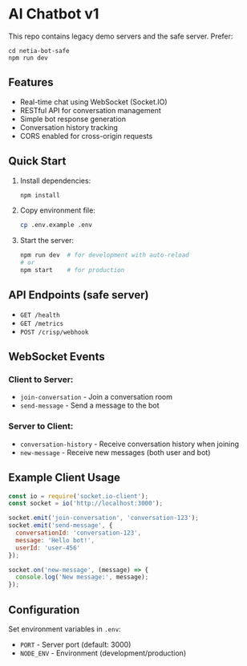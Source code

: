 # AI Chatbot v1

This repo contains legacy demo servers and the safe server. Prefer:

```
cd netia-bot-safe
npm run dev
```

## Features

- Real-time chat using WebSocket (Socket.IO)
- RESTful API for conversation management
- Simple bot response generation
- Conversation history tracking
- CORS enabled for cross-origin requests

## Quick Start

1. Install dependencies:
   ```bash
   npm install
   ```

2. Copy environment file:
   ```bash
   cp .env.example .env
   ```

3. Start the server:
   ```bash
   npm run dev  # for development with auto-reload
   # or
   npm start    # for production
   ```

## API Endpoints (safe server)

- `GET /health`
- `GET /metrics`
- `POST /crisp/webhook`

## WebSocket Events

### Client to Server:
- `join-conversation` - Join a conversation room
- `send-message` - Send a message to the bot

### Server to Client:
- `conversation-history` - Receive conversation history when joining
- `new-message` - Receive new messages (both user and bot)

## Example Client Usage

```javascript
const io = require('socket.io-client');
const socket = io('http://localhost:3000');

socket.emit('join-conversation', 'conversation-123');
socket.emit('send-message', {
  conversationId: 'conversation-123',
  message: 'Hello bot!',
  userId: 'user-456'
});

socket.on('new-message', (message) => {
  console.log('New message:', message);
});
```

## Configuration

Set environment variables in `.env`:
- `PORT` - Server port (default: 3000)
- `NODE_ENV` - Environment (development/production)
